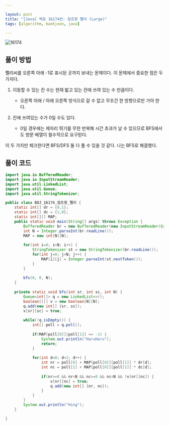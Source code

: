```yaml
---

layout: post
title: "[Java] 백준 16174번: 점프왕 쩰리 (Large)"
tags: [algorithm, baekjoon, java]

---
```


![16174](https://github.com/piacu/piacu.github.io/assets/26267376/06c2ac9e-ad78-40e5-bb95-31dcea099176)



## 풀이 방법

쩰리씨를 오른쪽 아래 -1로 표시된 곳까지 보내는 문제이다. 이 문제에서 중요한 점은 두 가지다.

1. 이동할 수 있는 칸 수는 현재 밟고 있는 칸에 쓰여 있는 수 만큼이다.
   * 오른쪽 아래 / 아래 오른쪽 방식으로 갈 수 없고 무조건 한 방향으로만 가야 한다.

2. 칸에 쓰여있는 수가 0일 수도 있다.
   * 0일 경우에는 제자리 뛰기를 무한 반복해 시간 초과가 날 수 있으므로 BFS에서도 방문 배열이 필수적으로 요구된다.



이 두 가지만 체크한다면 BFS/DFS 둘 다 풀 수 있을 것 같다. 나는 BFS로 해결했다.



## 풀이 코드

```java
import java.io.BufferedReader;
import java.io.InputStreamReader;
import java.util.LinkedList;
import java.util.Queue;
import java.util.StringTokenizer;

public class BOJ_16174_점프왕_쩰리 {
	static int[] dr = {0,1};
	static int[] dc = {1,0};
	static int[][] MAP;
	public static void main(String[] args) throws Exception {
		BufferedReader br = new BufferedReader(new InputStreamReader(System.in));
		int N = Integer.parseInt(br.readLine());
		MAP = new int[N][N];
		
		for(int i=0; i<N; i++) {
			StringTokenizer st = new StringTokenizer(br.readLine());
			for(int j=0; j<N; j++) {
				MAP[i][j] = Integer.parseInt(st.nextToken());
			}
		}
		
		bfs(0, 0, N);
	}
	
	private static void bfs(int sr, int sc, int N) {
		Queue<int[]> q = new LinkedList<>();
		boolean[][] v = new boolean[N][N];
		q.add(new int[] {sr, sc});
		v[sr][sc] = true;
		
		while(!q.isEmpty()) {
			int[] poll = q.poll();
			
			if(MAP[poll[0]][poll[1]] == -1) {
				System.out.println("HaruHaru");
				return;
			}
			
			for(int d=0; d<2; d++) {
				int nr = poll[0] + MAP[poll[0]][poll[1]] * dr[d];
				int nc = poll[1] + MAP[poll[0]][poll[1]] * dc[d];
				
				if(nr>=0 && nr<N && nc>=0 && nc<N && !v[nr][nc]) {
					v[nr][nc] = true;
					q.add(new int[] {nr, nc});
				}
			}
		}
		System.out.println("Hing");
	}

}
```
